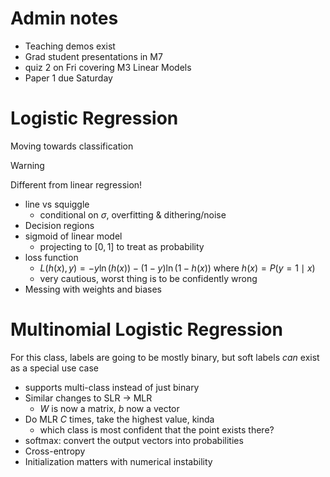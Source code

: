 # Admin notes
- Teaching demos exist
- Grad student presentations in M7
- quiz 2 on Fri covering M3 Linear Models
- Paper 1 due Saturday

# Logistic Regression
Moving towards classification
>[!warning]
>Different from linear regression!
- line vs squiggle
	- conditional on $\sigma$, overfitting & dithering/noise
- Decision regions
- sigmoid of linear model
	- projecting to $[0,1]$ to treat as probability
- loss function
	- $L(h(x),y)=-y \ln(h(x)) - (1-y)\ln(1-h(x))$ where $h(x)=P(y=1 \mid x)$
	- very cautious, worst thing is to be confidently wrong
- Messing with weights and biases

# Multinomial Logistic Regression
For this class, labels are going to be mostly binary, but soft labels *can* exist as a special use case
- supports multi-class instead of just binary
- Similar changes to SLR -> MLR
	- $W$ is now a matrix, $b$ now a vector
- Do MLR $C$ times, take the highest value, kinda
	- which class is most confident that the point exists there?
- softmax: convert the output vectors into probabilities
- Cross-entropy
- Initialization matters with numerical instability